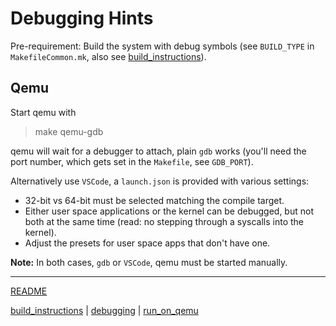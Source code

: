 # Debugging Hints

Pre-requirement: Build the system with debug symbols (see `BUILD_TYPE` in `MakefileCommon.mk`, also see [build_instructions](build_instructions.md)).


## Qemu

Start qemu with
> make qemu-gdb

qemu will wait for a debugger to attach, plain `gdb` works (you'll need the port number, which gets set in the `Makefile`, see `GDB_PORT`).

Alternatively use `VSCode`, a `launch.json` is provided with various settings:
- 32-bit vs 64-bit must be selected matching the compile target.
- Either user space applications or the kernel can be debugged, but not both at the same time (read: no stepping through a syscalls into the kernel).
- Adjust the presets for user space apps that don't have one.

**Note:** In both cases, `gdb` or `VSCode`, qemu must be started manually.

---
[README](../README.md)

[build_instructions](build_instructions.md) | [debugging](debugging.md) | [run_on_qemu](run_on_qemu.md)

